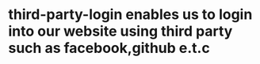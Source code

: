 # third-party-login enables us to login into our website using third party such as facebook,github e.t.c 
